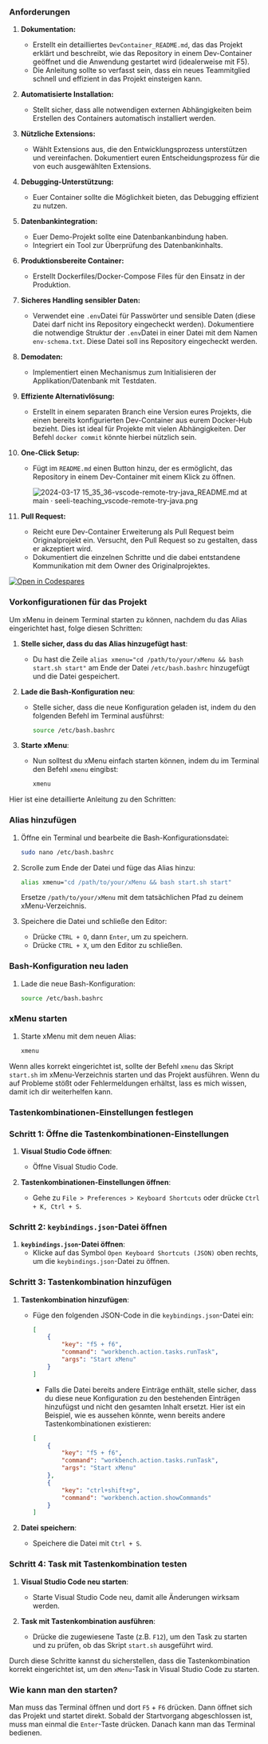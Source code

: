 
### Anforderungen 

1. **Dokumentation:**
    - Erstellt ein detailliertes `DevContainer_README.md`, das das Projekt erklärt und beschreibt, wie das Repository in einem Dev-Container geöffnet und die Anwendung gestartet wird (idealerweise mit F5).
    - Die Anleitung sollte so verfasst sein, dass ein neues Teammitglied schnell und effizient in das Projekt einsteigen kann.
2. **Automatisierte Installation:**
    - Stellt sicher, dass alle notwendigen externen Abhängigkeiten beim Erstellen des Containers automatisch installiert werden.
3. **Nützliche Extensions:**
    - Wählt Extensions aus, die den Entwicklungsprozess unterstützen und vereinfachen. Dokumentiert euren Entscheidungsprozess für die von euch ausgewählten Extensions.
4. **Debugging-Unterstützung:**
    - Euer Container sollte die Möglichkeit bieten, das Debugging effizient zu nutzen.
5. **Datenbankintegration:**
    - Euer Demo-Projekt sollte eine Datenbankanbindung haben.
    - Integriert ein Tool zur Überprüfung des Datenbankinhalts.
6. **Produktionsbereite Container:**
    - Erstellt Dockerfiles/Docker-Compose Files für den Einsatz in der Produktion.
7. **Sicheres Handling sensibler Daten:**
    - Verwendet eine `.env`Datei für Passwörter und sensible Daten (diese Datei darf nicht ins Repository eingecheckt werden). Dokumentiere die notwendige Struktur der  `.env`Datei in einer Datei mit dem Namen `env-schema.txt`. Diese Datei soll ins Repository eingecheckt werden.
8. **Demodaten:**
    - Implementiert einen Mechanismus zum Initialisieren der Applikation/Datenbank mit Testdaten.
9. **Effiziente Alternativlösung:**
    - Erstellt in einem separaten Branch eine Version eures Projekts, die einen bereits konfigurierten Dev-Container aus eurem Docker-Hub bezieht. Dies ist ideal für Projekte mit vielen Abhängigkeiten. Der Befehl `docker commit` könnte hierbei nützlich sein.
10. **One-Click Setup:**
    - Fügt im `README.md` einen Button hinzu, der es ermöglicht, das Repository in einem Dev-Container mit einem Klick zu öffnen.
        
        ![2024-03-17 15_35_36-vscode-remote-try-java_README.md at main · seeli-teaching_vscode-remote-try-java.png](https://prod-files-secure.s3.us-west-2.amazonaws.com/fc447b71-8dd4-4788-82ff-d33d9e7142f5/f88152d1-a15c-4901-a383-46b3ff277f8b/2024-03-17_15_35_36-vscode-remote-try-java_README.md_at_main__seeli-teaching_vscode-remote-try-java.png)
        
11. **Pull Request:**
    - Reicht eure Dev-Container Erweiterung als Pull Request beim Originalprojekt ein. Versucht, den Pull Request so zu gestalten, dass er akzeptiert wird.
    - Dokumentiert die einzelnen Schritte und die dabei entstandene Kommunikation mit dem Owner des Originalprojektes.


[![Open in Codespares](https://github.com/codespaces/badge.svg)](https://github.com/codespaces/new?skip_quickstart=true&machine=basicLinux32gb&repo=816813863&ref=main&devcontainer_path=.devcontainer%2Fdevcontainer.json&geo=EuropeWest)

### Vorkonfigurationen für das Projekt

Um xMenu in deinem Terminal starten zu können, nachdem du das Alias eingerichtet hast, folge diesen Schritten:

1. **Stelle sicher, dass du das Alias hinzugefügt hast**:
   - Du hast die Zeile `alias xmenu="cd /path/to/your/xMenu && bash start.sh start"` am Ende der Datei `/etc/bash.bashrc` hinzugefügt und die Datei gespeichert.

2. **Lade die Bash-Konfiguration neu**:
   - Stelle sicher, dass die neue Konfiguration geladen ist, indem du den folgenden Befehl im Terminal ausführst:
     ```bash
     source /etc/bash.bashrc
     ```

3. **Starte xMenu**:
   - Nun solltest du xMenu einfach starten können, indem du im Terminal den Befehl `xmenu` eingibst:
     ```bash
     xmenu
     ```

Hier ist eine detaillierte Anleitung zu den Schritten:

### Alias hinzufügen

1. Öffne ein Terminal und bearbeite die Bash-Konfigurationsdatei:
   ```bash
   sudo nano /etc/bash.bashrc
   ```

2. Scrolle zum Ende der Datei und füge das Alias hinzu:
   ```bash
   alias xmenu="cd /path/to/your/xMenu && bash start.sh start"
   ```
   Ersetze `/path/to/your/xMenu` mit dem tatsächlichen Pfad zu deinem xMenu-Verzeichnis.

3. Speichere die Datei und schließe den Editor:
   - Drücke `CTRL + O`, dann `Enter`, um zu speichern.
   - Drücke `CTRL + X`, um den Editor zu schließen.

### Bash-Konfiguration neu laden

1. Lade die neue Bash-Konfiguration:
   ```bash
   source /etc/bash.bashrc
   ```

### xMenu starten

1. Starte xMenu mit dem neuen Alias:
   ```bash
   xmenu
   ```

Wenn alles korrekt eingerichtet ist, sollte der Befehl `xmenu` das Skript `start.sh` im xMenu-Verzeichnis starten und das Projekt ausführen. Wenn du auf Probleme stößt oder Fehlermeldungen erhältst, lass es mich wissen, damit ich dir weiterhelfen kann.

### Tastenkombinationen-Einstellungen festlegen

### Schritt 1: Öffne die Tastenkombinationen-Einstellungen

1. **Visual Studio Code öffnen**:
   - Öffne Visual Studio Code.

2. **Tastenkombinationen-Einstellungen öffnen**:
   - Gehe zu `File > Preferences > Keyboard Shortcuts` oder drücke `Ctrl + K, Ctrl + S`.


### Schritt 2: `keybindings.json`-Datei öffnen

1. **`keybindings.json`-Datei öffnen**:
   - Klicke auf das Symbol `Open Keyboard Shortcuts (JSON)` oben rechts, um die `keybindings.json`-Datei zu öffnen.


### Schritt 3: Tastenkombination hinzufügen

1. **Tastenkombination hinzufügen**:
   - Füge den folgenden JSON-Code in die `keybindings.json`-Datei ein:

     ```json
     [
         {
             "key": "f5 + f6",
             "command": "workbench.action.tasks.runTask",
             "args": "Start xMenu"
         }
     ]
     ```

     - Falls die Datei bereits andere Einträge enthält, stelle sicher, dass du diese neue Konfiguration zu den bestehenden Einträgen hinzufügst und nicht den gesamten Inhalt ersetzt. Hier ist ein Beispiel, wie es aussehen könnte, wenn bereits andere Tastenkombinationen existieren:

     ```json
     [
         {
             "key": "f5 + f6",
             "command": "workbench.action.tasks.runTask",
             "args": "Start xMenu"
         },
         {
             "key": "ctrl+shift+p",
             "command": "workbench.action.showCommands"
         }
     ]
     ```

   

2. **Datei speichern**:
   - Speichere die Datei mit `Ctrl + S`.

### Schritt 4: Task mit Tastenkombination testen

1. **Visual Studio Code neu starten**:
   - Starte Visual Studio Code neu, damit alle Änderungen wirksam werden.

2. **Task mit Tastenkombination ausführen**:
   - Drücke die zugewiesene Taste (z.B. `F12`), um den Task zu starten und zu prüfen, ob das Skript `start.sh` ausgeführt wird.

Durch diese Schritte kannst du sicherstellen, dass die Tastenkombination korrekt eingerichtet ist, um den `xMenu`-Task in Visual Studio Code zu starten.


### Wie kann man den starten?

Man muss das Terminal öffnen und dort `F5` + `F6` drücken. Dann öffnet sich das Projekt und startet direkt. Sobald der Startvorgang abgeschlossen ist, muss man einmal die `Enter`-Taste drücken. Danach kann man das Terminal bedienen.
